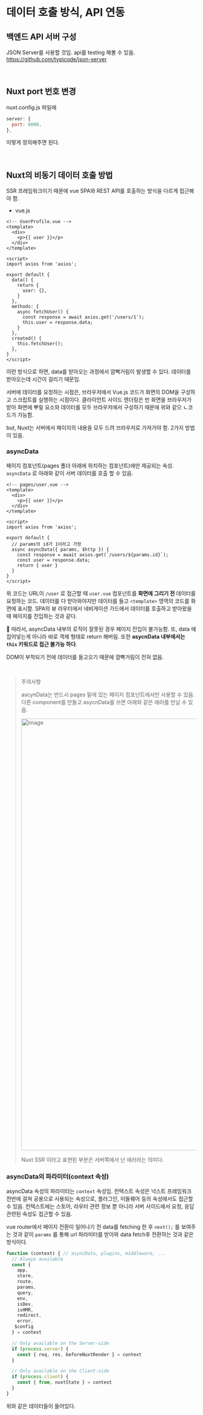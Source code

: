 # 데이터 호출 방식, API 연동

## 백엔드 API 서버 구성

JSON Server를 사용할 것임. api를 testing 해볼 수 있음. https://github.com/typicode/json-server

<br/>

## Nuxt port 번호 변경

nuxt.config.js 파일에

```js
server: {
  port: 8000,
},
```

이렇게 정의해주면 된다.

<br/>

## Nuxt의 비동기 데이터 호출 방법

SSR 프레임워크이기 때문에 vue SPA와 REST API를 호출하는 방식을 다르게 접근해야 함.

- vue.js

```vue
<!-- UserProfile.vue -->
<template>
  <div>
    <p>{{ user }}</p>
  </div>
</template>

<script>
import axios from 'axios';

export default {
  data() {
    return {
      user: {},
    }
  },
  methods: {
    async fetchUser() {
      const response = await axios.get('/users/1');
      this.user = response.data;
    }
  },
  created() {
    this.fetchUser();
  },
}
</script>
```

이런 방식으로 하면, data를 받아오는 과정에서 깜빡거림이 발생할 수 있다. 데이터를 받아오는데 시간이 걸리기 때문임.

서버에 데이터를 요청하는 시점은, 브라우저에서 Vue.js 코드가 화면의 DOM을 구성하고 스크립트를 실행하는 시점이다. 클라이언트 사이드 렌더링은 빈 화면을 브라우저가 받아 화면에 뿌릴 요소와 데이터를 모두 브라우저에서 구성하기 때문에 위와 같으 ㄴ코드가 가능함.

but, Nuxt는 서버에서 페이지의 내용을 모두 드려 브라우저로 가져가야 함. 2가지 방법이 있음.

### asyncData

페이지 컴포넌트(pages 폴더 아래에 위치하는 컴포넌트)에만 제공되는 속성. `asyncData` 로 아래와 같이 서버 데이터를 호출 할 수 있음.

```vue
<!-- pages/user.vue -->
<template>
  <div>
    <p>{{ user }}</p>
  </div>
</template>

<script>
import axios from 'axios';

export default {
  // params의 id가 1이라고 가정
  async asyncData({ params, $http }) {
    const response = await axios.get(`/users/${params.id}`);
    const user = response.data;
    return { user }
  }
}
</script>
```

위 코드는 URL이 `/user` 로 접근할 때 `user.vue` 컴포넌트를 **화면에 그리기 전** 데이터를 요청하는 코드. 데이터를 다 받아와야지만 데이터를 들고 `<template>` 영역의 코드를 화면에 표시함. SPA의 뷰 라우터에서 네비게이션 가드에서 데이터를 호출하고 받아왔을 때 페이지를 진입하는 것과 같다. 

📌 따라서, asyncData 내부의 로직이 잘못된 경우 페이지 진입이 불가능함. 또, data 에 집어넣는게 아니라 바로 객체 형태로 return 해버림. 또한 **asycnData 내부에서는 `this` 키워드로 접근 불가능 하다**.

DOM이 부착되기 전에 데이터를 들고오기 때문에 깜빡거림이 전혀 없음.

<br/>

> 주의사항
>
> ascynData는 반드시 pages 밑에 있는 페이지 컴포넌트에서만 사용할 수 있음. 다른 component를 만들고 asycnData를 쓰면 아래와 같은 에러를 만날 수 있음.
>
> <img width="1139" alt="image" src="https://user-images.githubusercontent.com/59427983/171348684-7a5c70b6-5355-4985-93f1-985b82a12c5e.png">
>
> Nuxt SSR 이라고 표현된 부분은 서버쪽에서 난 에러라는 의미다.

### asyncData의 파라미터(context 속성)

asyncData 속성의 파라미터는 `context` 속성임. 컨텍스트 속성은 넉스트 프레임워크 전반에 걸쳐 공용으로 사용되는 속성으로, 플러그인, 미들웨어 등의 속성에서도 접근할 수 있음. 컨텍스트에는 스토어, 라우터 관련 정보 뿐 아니라 서버 사이드에서 요청, 응답 관련된 속성도 접근할 수 있음.

vue router에서 페이지 전환이 일어나기 전 data를 fetching 한 후 `next();` 를 보여주는 것과 같이 `params` 를 통해 url 파라미터를 받아와 data fetch후 전환하는 것과 같은 방식이다.

```js
function (context) { // asyncData, plugins, middleware, ...
  // Always available
  const {
    app,
    store,
    route,
    params,
    query,
    env,
    isDev,
    isHMR,
    redirect,
    error,
   $config
  } = context

  // Only available on the Server-side
  if (process.server) {
    const { req, res, beforeNuxtRender } = context
  }

  // Only available on the Client-side
  if (process.client) {
    const { from, nuxtState } = context
  }
}
```

위와 같은 데이터들이 들어있다.

